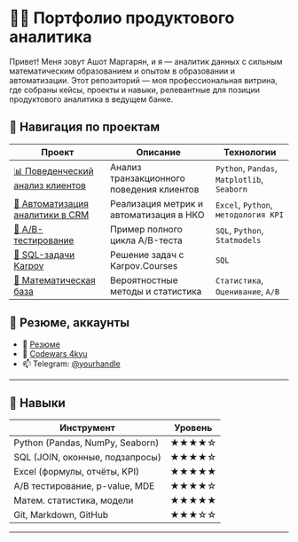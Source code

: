 # 👨‍💻 Портфолио продуктового аналитика

Привет! Меня зовут Ашот Маргарян, и я — аналитик данных с сильным математическим образованием и опытом в образовании и автоматизации. Этот репозиторий — моя профессиональная витрина, где собраны кейсы, проекты и навыки, релевантные для позиции продуктового аналитика в ведущем банке.

## 🧭 Навигация по проектам

| Проект | Описание | Технологии |
|--------|----------|------------|
| [📊 Поведенческий анализ клиентов](./projects/paysim_analysis/README.md) | Анализ транзакционного поведения клиентов | `Python`, `Pandas`, `Matplotlib`, `Seaborn` |
| [📁 Автоматизация аналитики в CRM](./projects/crm_automation/README.md) | Реализация метрик и автоматизация в НКО | `Excel`, `Python`, `методология KPI` |
| [🧪 A/B-тестирование](./projects/ab_test_example/README.md) | Пример полного цикла A/B-теста | `SQL`, `Python`, `Statmodels` |
| [🧠 SQL-задачи Karpov](./sql_challenges/README.md) | Решение задач с Karpov.Courses | `SQL` |
| [📐 Математическая база](./quant_skills/README.md) | Вероятностные методы и статистика | `Статистика`, `Оценивание`, `A/B` |

## 💼 Резюме, аккаунты

- 📄 [Резюме](#)  
- 🧠 [Codewars 4kyu](https://www.codewars.com/)  
- 📫 Telegram: [@yourhandle](https://t.me/marashot96)

---

## 🧰 Навыки

| Инструмент | Уровень |
|-----------|---------|
| Python (Pandas, NumPy, Seaborn) | ★★★★☆ |
| SQL (JOIN, оконные, подзапросы) | ★★★★☆ |
| Excel (формулы, отчёты, KPI) | ★★★★★ |
| A/B тестирование, p-value, MDE | ★★★★☆ |
| Матем. статистика, модели | ★★★★★ |
| Git, Markdown, GitHub | ★★★☆☆ |

---
